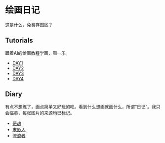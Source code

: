 # 绘画日记

这是什么，免费存图区？

## Tutorials

跟着AI的绘画教程学画，图一乐。

- [DAY1](./days/DAY1.md)
- [DAY2](./days/DAY2.md)
- [DAY3](./days/DAY3.md)
- [DAY4](./days/DAY4.md)

## Diary

有点不想练了，画点简单又好玩的吧。看到什么想画就画什么，所谓“日记”。我只会临摹，每张图片的来源均已标记。

- [恶魂](./diarys/ghast.md)
- [末影人](./diarys/enderman.md)
- [流浪者](./diarys/enderman.md)